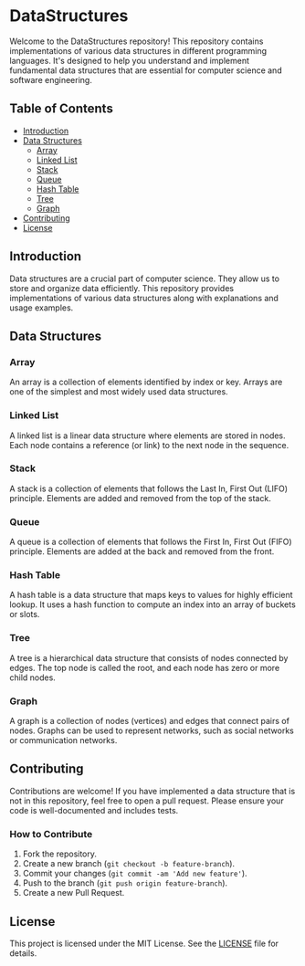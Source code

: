 # DataStructures

Welcome to the DataStructures repository! This repository contains implementations of various data structures in different programming languages. It's designed to help you understand and implement fundamental data structures that are essential for computer science and software engineering.

## Table of Contents

- [Introduction](#introduction)
- [Data Structures](#data-structures)
  - [Array](#array)
  - [Linked List](#linked-list)
  - [Stack](#stack)
  - [Queue](#queue)
  - [Hash Table](#hash-table)
  - [Tree](#tree)
  - [Graph](#graph)
- [Contributing](#contributing)
- [License](#license)

## Introduction

Data structures are a crucial part of computer science. They allow us to store and organize data efficiently. This repository provides implementations of various data structures along with explanations and usage examples.

## Data Structures

### Array

An array is a collection of elements identified by index or key. Arrays are one of the simplest and most widely used data structures.

### Linked List

A linked list is a linear data structure where elements are stored in nodes. Each node contains a reference (or link) to the next node in the sequence.

### Stack

A stack is a collection of elements that follows the Last In, First Out (LIFO) principle. Elements are added and removed from the top of the stack.

### Queue

A queue is a collection of elements that follows the First In, First Out (FIFO) principle. Elements are added at the back and removed from the front.

### Hash Table

A hash table is a data structure that maps keys to values for highly efficient lookup. It uses a hash function to compute an index into an array of buckets or slots.

### Tree

A tree is a hierarchical data structure that consists of nodes connected by edges. The top node is called the root, and each node has zero or more child nodes.

### Graph

A graph is a collection of nodes (vertices) and edges that connect pairs of nodes. Graphs can be used to represent networks, such as social networks or communication networks.

## Contributing

Contributions are welcome! If you have implemented a data structure that is not in this repository, feel free to open a pull request. Please ensure your code is well-documented and includes tests.

### How to Contribute

1. Fork the repository.
2. Create a new branch (`git checkout -b feature-branch`).
3. Commit your changes (`git commit -am 'Add new feature'`).
4. Push to the branch (`git push origin feature-branch`).
5. Create a new Pull Request.

## License

This project is licensed under the MIT License. See the [LICENSE](LICENSE) file for details.
